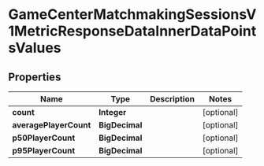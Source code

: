 

# GameCenterMatchmakingSessionsV1MetricResponseDataInnerDataPointsValues


## Properties

| Name | Type | Description | Notes |
|------------ | ------------- | ------------- | -------------|
|**count** | **Integer** |  |  [optional] |
|**averagePlayerCount** | **BigDecimal** |  |  [optional] |
|**p50PlayerCount** | **BigDecimal** |  |  [optional] |
|**p95PlayerCount** | **BigDecimal** |  |  [optional] |




